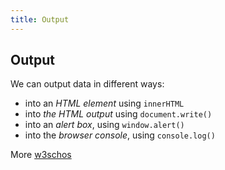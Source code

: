 ```yaml
---
title: Output
---
```

## Output

We can output data in different ways:

* into an *HTML element* using `innerHTML`
* into *the HTML output* using `document.write()`
* into an *alert box*, using `window.alert()`
* into the *browser console*, using `console.log()`

More <a href="https://www.w3schools.com/jS/js_output.asp" target="_blank" rell="nofollow">w3schos</a>



